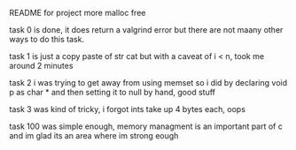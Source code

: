 README for project more malloc free

task 0 is done, it does return a valgrind error but there are not maany other ways to do this task.

task 1 is just a copy paste of str cat but with a caveat of i < n, took me around 2 minutes

task 2 i was trying to get away from using memset so i did by declaring void p as char * and then setting it to null by hand, good stuff

task 3 was kind of tricky, i forgot ints take up 4 bytes each, oops

task 100 was simple enough, memory managment is an important part of c and im glad its an area where im strong eough